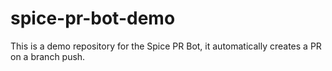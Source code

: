 # spice-pr-bot-demo

This is a demo repository for the Spice PR Bot, it automatically creates a PR on a branch push.